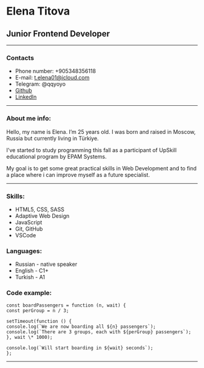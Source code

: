 # Elena Titova

## Junior Frontend Developer

---

### Contacts

- Phone number: +905348356118
- E-mail: t.elena01@icloud.com
- Telegram: @qqyoyo
- [Github](https://github.com/Burelapka)
- [LinkedIn](https://www.linkedin.com/in/elena-titova-0489b021b)

---

### About me info:

Hello, my name is Elena. I’m 25 years old. I was born and raised in Moscow, Russia but currently living in Türkiye.

I've started to study programming this fall as a participant of UpSkill educational program by EPAM Systems.

My goal is to get some great practical skills in Web Development and to find a place where i can improve myself as a future specialist.

---

### Skills:

- HTML5, CSS, SASS
- Adaptive Web Design
- JavaScript
- Git, GitHub
- VSCode

### Languages:

- Russian - native speaker
- English - C1+
- Turkish - A1

### Code example:

```
const boardPassengers = function (n, wait) {
const perGroup = n / 3;

setTimeout(function () {
console.log(`We are now boarding all ${n} passengers`);
console.log(`There are 3 groups, each with ${perGroup} passengers`);
}, wait \* 1000);

console.log(`Will start boarding in ${wait} seconds`);
};
```

---
